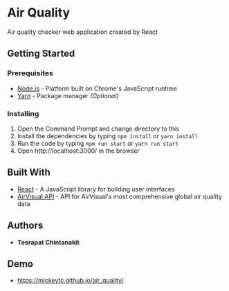 # Air Quality

Air quality checker web application created by React

## Getting Started

### Prerequisites

- [Node.js](https://nodejs.org/en/) - Platform built on Chrome's JavaScript runtime
- [Yarn](https://yarnpkg.com/lang/en/) - Package manager _(Optional)_

### Installing

1. Open the Command Prompt and change directory to this
2. Install the dependencies by typing `npm install` or `yarn install`
3. Run the code by typing `npm run start` or `yarn run start`
4. Open http://localhost:3000/ in the browser

## Built With

- [React](https://reactjs.org/) - A JavaScript library for building user interfaces
- [AirVisual API](https://www.airvisual.com/api) - API for AirVisual's most comprehensive global air quality data

## Authors

- **Teerapat Chintanakit**

## Demo

- https://mickeytc.github.io/air_quality/
